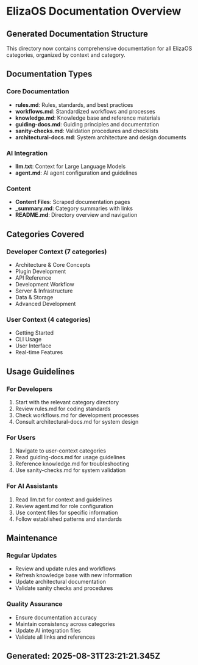 # ElizaOS Documentation Overview

## Generated Documentation Structure

This directory now contains comprehensive documentation for all ElizaOS categories, organized by context and category.

## Documentation Types

### Core Documentation
- **rules.md**: Rules, standards, and best practices
- **workflows.md**: Standardized workflows and processes  
- **knowledge.md**: Knowledge base and reference materials
- **guiding-docs.md**: Guiding principles and documentation
- **sanity-checks.md**: Validation procedures and checklists
- **architectural-docs.md**: System architecture and design documents

### AI Integration
- **llm.txt**: Context for Large Language Models
- **agent.md**: AI agent configuration and guidelines

### Content
- **Content Files**: Scraped documentation pages
- **_summary.md**: Category summaries with links
- **README.md**: Directory overview and navigation

## Categories Covered

### Developer Context (7 categories)
- Architecture & Core Concepts
- Plugin Development  
- API Reference
- Development Workflow
- Server & Infrastructure
- Data & Storage
- Advanced Development

### User Context (4 categories)
- Getting Started
- CLI Usage
- User Interface
- Real-time Features

## Usage Guidelines

### For Developers
1. Start with the relevant category directory
2. Review rules.md for coding standards
3. Check workflows.md for development processes
4. Consult architectural-docs.md for system design

### For Users
1. Navigate to user-context categories
2. Read guiding-docs.md for usage guidelines
3. Reference knowledge.md for troubleshooting
4. Use sanity-checks.md for system validation

### For AI Assistants
1. Read llm.txt for context and guidelines
2. Review agent.md for role configuration
3. Use content files for specific information
4. Follow established patterns and standards

## Maintenance

### Regular Updates
- Review and update rules and workflows
- Refresh knowledge base with new information
- Update architectural documentation
- Validate sanity checks and procedures

### Quality Assurance
- Ensure documentation accuracy
- Maintain consistency across categories
- Update AI integration files
- Validate all links and references

## Generated: 2025-08-31T23:21:21.345Z
